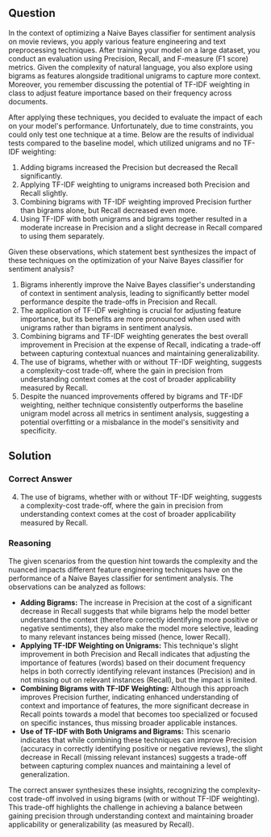 ## Question
In the context of optimizing a Naive Bayes classifier for sentiment analysis on movie reviews, you apply various feature engineering and text preprocessing techniques. After training your model on a large dataset, you conduct an evaluation using Precision, Recall, and F-measure (F1 score) metrics. Given the complexity of natural language, you also explore using bigrams as features alongside traditional unigrams to capture more context. Moreover, you remember discussing the potential of TF-IDF weighting in class to adjust feature importance based on their frequency across documents.

After applying these techniques, you decided to evaluate the impact of each on your model's performance. Unfortunately, due to time constraints, you could only test one technique at a time. Below are the results of individual tests compared to the baseline model, which utilized unigrams and no TF-IDF weighting:

1. Adding bigrams increased the Precision but decreased the Recall significantly.
2. Applying TF-IDF weighting to unigrams increased both Precision and Recall slightly.
3. Combining bigrams with TF-IDF weighting improved Precision further than bigrams alone, but Recall decreased even more.
4. Using TF-IDF with both unigrams and bigrams together resulted in a moderate increase in Precision and a slight decrease in Recall compared to using them separately.

Given these observations, which statement best synthesizes the impact of these techniques on the optimization of your Naive Bayes classifier for sentiment analysis?

1. Bigrams inherently improve the Naive Bayes classifier's understanding of context in sentiment analysis, leading to significantly better model performance despite the trade-offs in Precision and Recall.
2. The application of TF-IDF weighting is crucial for adjusting feature importance, but its benefits are more pronounced when used with unigrams rather than bigrams in sentiment analysis.
3. Combining bigrams and TF-IDF weighting generates the best overall improvement in Precision at the expense of Recall, indicating a trade-off between capturing contextual nuances and maintaining generalizability.
4. The use of bigrams, whether with or without TF-IDF weighting, suggests a complexity-cost trade-off, where the gain in precision from understanding context comes at the cost of broader applicability measured by Recall.
5. Despite the nuanced improvements offered by bigrams and TF-IDF weighting, neither technique consistently outperforms the baseline unigram model across all metrics in sentiment analysis, suggesting a potential overfitting or a misbalance in the model's sensitivity and specificity.

## Solution

### Correct Answer
4. The use of bigrams, whether with or without TF-IDF weighting, suggests a complexity-cost trade-off, where the gain in precision from understanding context comes at the cost of broader applicability measured by Recall.

### Reasoning
The given scenarios from the question hint towards the complexity and the nuanced impacts different feature engineering techniques have on the performance of a Naive Bayes classifier for sentiment analysis. The observations can be analyzed as follows:

- **Adding Bigrams:** The increase in Precision at the cost of a significant decrease in Recall suggests that while bigrams help the model better understand the context (therefore correctly identifying more positive or negative sentiments), they also make the model more selective, leading to many relevant instances being missed (hence, lower Recall).
- **Applying TF-IDF Weighting on Unigrams:** This technique's slight improvement in both Precision and Recall indicates that adjusting the importance of features (words) based on their document frequency helps in both correctly identifying relevant instances (Precision) and in not missing out on relevant instances (Recall), but the impact is limited.
- **Combining Bigrams with TF-IDF Weighting:** Although this approach improves Precision further, indicating enhanced understanding of context and importance of features, the more significant decrease in Recall points towards a model that becomes too specialized or focused on specific instances, thus missing broader applicable instances.
- **Use of TF-IDF with Both Unigrams and Bigrams:** This scenario indicates that while combining these techniques can improve Precision (accuracy in correctly identifying positive or negative reviews), the slight decrease in Recall (missing relevant instances) suggests a trade-off between capturing complex nuances and maintaining a level of generalization.

The correct answer synthesizes these insights, recognizing the complexity-cost trade-off involved in using bigrams (with or without TF-IDF weighting). This trade-off highlights the challenge in achieving a balance between gaining precision through understanding context and maintaining broader applicability or generalizability (as measured by Recall).